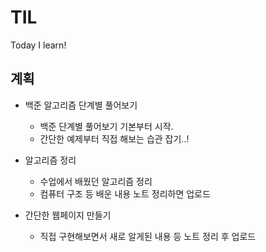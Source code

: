 # TIL
Today I learn!

## 계획

- 백준 알고리즘 단계별 풀어보기
  - 백준 단계별 풀어보기 기본부터 시작.
  - 간단한 예제부터 직접 해보는 습관 잡기..!
  
- 알고리즘 정리
  - 수업에서 배웠던 알고리즘 정리
  - 컴퓨터 구조 등 배운 내용 노트 정리하면 업로드
  
- 간단한 웹페이지 만들기
  - 직접 구현해보면서 새로 알게된 내용 등 노트 정리 후 업로드
  
 
